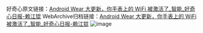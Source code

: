 好奇心原文链接：[Android Wear 大更新，你手表上的 WiFi 被激活了_智能_好奇心日报-赖江锟](https://www.qdaily.com/articles/8744.html)
WebArchive归档链接：[Android Wear 大更新，你手表上的 WiFi 被激活了_智能_好奇心日报-赖江锟](http://web.archive.org/web/20190623153337/https://www.qdaily.com/articles/8744.html)
![image](http://ww3.sinaimg.cn/large/007d5XDpgy1g3vdreoawwj30u03fpqui)